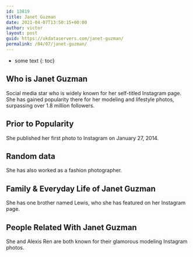 ```yaml
---
id: 13819
title: Janet Guzman
date: 2021-04-07T13:50:15+00:00
author: victor
layout: post
guid: https://ukdataservers.com/janet-guzman/
permalink: /04/07/janet-guzman/
---
```


* some text
{: toc}


## Who is Janet Guzman



Social media star who is widely known for her self-titled Instagram page. She has gained popularity there for her modeling and lifestyle photos, surpassing over 1.8 million followers. 

                
                
                
## Prior to Popularity



She published her first photo to Instagram on January 27, 2014.

                
                
                
## Random data



She has also worked as a fashion photographer.

                
                
                
## Family & Everyday Life of Janet Guzman



She has one brother named Lewis, who she has featured on her Instagram page.

                
                
                
## People Related With Janet Guzman



She and Alexis Ren are both known for their glamorous modeling Instagram photos. 

                
              
            
          
          
          